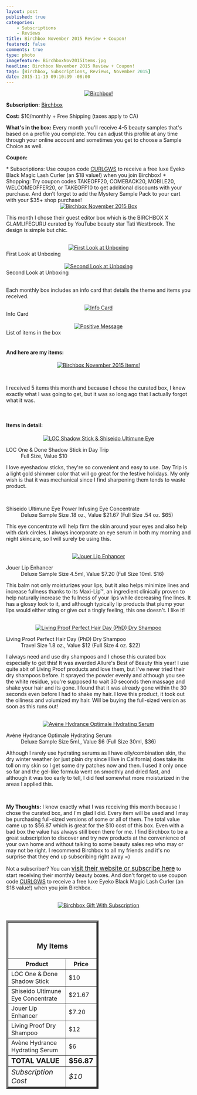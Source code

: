 ```yaml
---
layout: post
published: true
categories: 
    - Subscriptions
    - Reviews
title: Birchbox November 2015 Review + Coupon!
featured: false
comments: true
type: photo
imagefeature: BirchboxNov2015Items.jpg
headline: Birchbox November 2015 Review + Coupon!
tags: [Birchbox, Subscriptions, Reviews, November 2015]
date: 2015-11-19 09:10:39 -08:00
---
```


<center><a href="https://www.birchbox.com/invite/whatsupmailbox" target="_blank">
<img src="/images/BirchboxNov2015Package.jpg" border="0" style="border:none;max-width:100%;" alt="Birchbox!" />
</a></center>

<p><b>Subscription:</b> <a href="https://www.birchbox.com/invite/whatsupmailbox" target="_blank">Birchbox</a></p>
<p><b>Cost:</b> $10/monthly + Free Shipping (taxes apply to CA)</p>
<p><b>What's in the box:</b> Every month you'll receive 4-5 beauty samples that's based on a profile you complete. You can adjust this profile at any time through your online account and sometimes you get to choose a Sample Choice as well.</p>
<p><b>Coupon:</b></p>
* Subscriptions: Use coupon code <a href="https://www.birchbox.com/invite/whatsupmailbox" target="_blank">CURLGWS</a> to receive a free luxe Eyeko Black Magic Lash Curler (an $18 value!) when you join Birchbox!
* Shopping: Try coupon codes TAKEOFF20, COMEBACK20, MOBILE20, WELCOMEOFFER20, or TAKEOFF10 to get additional discounts with your purchase. And don’t forget to add the Mystery Sample Pack to your cart with your $35+ shop purchase!

<br>

<center><a href="https://www.birchbox.com/invite/whatsupmailbox" target="_blank">
<img src="/images/BirchboxNov2015Box.jpg" border="0" style="border:none;max-width:100%;" alt="Birchbox November 2015 Box" />
</a></center>

<p>This month I chose their guest editor box which is the BIRCHBOX X GLAMLIFEGURU curated by YouTube beauty star Tati Westbrook. The design is simple but chic.</p>
<br>

<center><a href="https://www.birchbox.com/invite/whatsupmailbox" target="_blank">
<img src="/images/BirchboxNov2015OpenBox.jpg" border="0" style="border:none;max-width:100%;" alt="First Look at Unboxing" />
</a></center>
<figcaption>First Look at Unboxing</figcaption>
<br>

<center><a href="https://www.birchbox.com/invite/whatsupmailbox" target="_blank">
<img src="/images/BirchboxNov2015OpenBox2.jpg" border="0" style="border:none;max-width:100%;" alt="Second Look at Unboxing" />
</a></center>
<figcaption>Second Look at Unboxing</figcaption>
<br>

<p>Each monthly box includes an info card that details the theme and items you received.</p>

<center><a href="https://www.birchbox.com/invite/whatsupmailbox" target="_blank">
<img src="/images/BirchboxNov2015Info.jpg" border="0" style="border:none;max-width:100%;" alt="Info Card" /></a></center>
<figcaption>Info Card</figcaption>
<br>

<center><a href="https://www.birchbox.com/invite/whatsupmailbox" target="_blank">
<img src="/images/BirchboxNov2015Info2.jpg" border="0" style="border:none;max-width:100%;" alt="Positive Message" /></a></center>
<figcaption>List of items in the box</figcaption>
<br>

<H4>And here are my items:</H4>

<p><center><a href="https://www.birchbox.com/invite/whatsupmailbox" target="_blank">
<img src="/images/BirchboxNov2015Items.jpg" border="0" style="border:none;max-width:100%;" alt="Birchbox November 2015 Items!" /></a></center></p>
<br>

<p>I received 5 items this month and because I chose the curated box, I knew exactly what I was going to get, but it was so long ago that I actually forgot what it was.</p>
<br>

<H4>Items in detail:</H4>

<center><a href="https://www.birchbox.com/invite/whatsupmailbox" target="_blank">
<img src="/images/BirchboxNov2015LocShadowStickShiseidoUltimuneEye.jpg" border="0" style="border:none;max-width:100%;" alt="LOC Shadow Stick & Shiseido Ultimune Eye" />
</a></center>

<DL>
<DT>LOC One & Done Shadow Stick in Day Trip</DT>
<DD>Full Size, Value $10 </DD>
</DL>

<p>I love eyeshadow sticks, they're so convenient and easy to use. Day Trip is a light gold shimmer color that will go great for the festive holidays. My only wish is that it was mechanical since I find sharpening them tends to waste product.</p>

<br>

<DL>
<DT>Shiseido Ultimune Eye Power Infusing Eye Concentrate</DT>
<DD>Deluxe Sample Size .18 oz., Value $21.67 (Full Size .54 oz. $65)</DD>
</DL>


<p>This eye concentrate will help firm the skin around your eyes and also help with dark circles. I always incorporate an eye serum in both my morning and night skincare, so I will surely be using this.</p>

<br>

<center><a href="https://www.birchbox.com/invite/whatsupmailbox" target="_blank">
<img src="/images/BirchboxNov2015JouerLipTreatment.jpg" border="0" style="border:none;max-width:100%;" alt="Jouer Lip Enhancer" />
</a></center>

<DL>
<DT>Jouer Lip Enhancer</DT>
<DD>Deluxe Sample Size 4.5ml, Value $7.20 (Full Size 10ml. $16)</DD>
</DL>

<p>This balm not only moisturizes your lips, but it also helps minimize lines and increase fullness thanks to its Maxi-Lip™, an ingredient clinically proven to help naturally increase the fullness of your lips while decreasing fine lines. It has a glossy look to it, and although typically lip products that plump your lips would either sting or give out a tingly feeling, this one doesn't. I like it!</p>

<br>

<center><a href="https://www.birchbox.com/invite/whatsupmailbox" target="_blank">
<img src="/images/BirchboxNov2015LivingProofDryShampoo.jpg" border="0" style="border:none;max-width:100%;" alt="Living Proof Perfect Hair Day (PhD) Dry Shampoo" />
</a></center>

<DL>
<DT>Living Proof Perfect Hair Day (PhD) Dry Shampoo</DT>
<DD>Travel Size 1.8 oz., Value $12 (Full Size 4 oz. $22)</DD>
</DL>

<p>I always need and use dry shampoos and I chose this curated box especially to get this! It was awarded Allure's Best of Beauty this year! I use quite abit of Living Proof products and love them, but I've never tried their dry shampoos before. It sprayed the powder evenly and although you see the white residue, you're supposed to wait 30 seconds then massage and shake your hair and its gone. I found that it was already gone within the 30 seconds even before I had to shake my hair. I love this product, it took out the oiliness and volumized my hair. Will be buying the full-sized version as soon as this runs out!</p>

<br>

<center><a href="https://www.birchbox.com/invite/whatsupmailbox" target="_blank">
<img src="/images/BirchboxNov2015AveneHydranceSerum.jpg" border="0" style="border:none;max-width:100%;" alt="Avène Hydrance Optimale Hydrating Serum" />
</a></center>

<DL>
<DT>Avène Hydrance Optimale Hydrating Serum</DT>
<DD>Deluxe Sample Size 5ml., Value $6 (Full Size 30ml, $36)</DD>
</DL>

<p>Although I rarely use hydrating serums as I have oily/combination skin, the dry winter weather (or just plain dry since I live in California) does take its toll on my skin so I get some dry patches now and then. I used it only once so far and the gel-like formula went on smoothly and dried fast, and although it was too early to tell, I did feel somewhat more moisturized in the areas I applied this.</p>

<br>

<p><i class="icon-exclamation-sign"></i><b> My Thoughts:</b> I knew exactly what I was receiving this month because I chose the curated box, and I'm glad I did. Every item will be used and I may be purchasing full-sized versions of some or all of them. The total value came up to $56.87 which is great for the $10 cost of this box. Even with a bad box the value has always still been there for me. I find Birchbox to be a great subscription to discover and try new products at the convenience of your own home and without talking to some beauty sales rep who may or may not be right. I recommend Birchbox to all my friends and it's no surprise that they end up subscribing right away =)</p>

<p>Not a subscriber? You can <a href="https://www.birchbox.com/invite/whatsupmailbox"><big>visit their website or subscribe here</big></a> to start receiving their monthly beauty boxes. And don't forget to use coupon code <a href="https://www.birchbox.com/invite/whatsupmailbox" target="_blank">CURLGWS</a> to receive a free luxe Eyeko Black Magic Lash Curler (an $18 value!) when you join Birchbox.</p>

<br>

<center><a href="https://www.birchbox.com/invite/whatsupmailbox" target="_blank">
<img src="/images/BirchboxNov2015GWS.png" border="0" style="border:none;max-width:100%;" alt="Birchbox Gift With Subscription" />
</a></center>

<br>

<TABLE  BORDER="5" style="width:50%">
   <TR>
      <TH COLSPAN="2">
         <H3><BR><center>My Items</center></H3>
      </TH>
   </TR>
      <TH>Product</TH>
      <TH>Price</TH>
  <TR>
      <TD>LOC One & Done Shadow Stick</TD>
      <TD>$10</TD>
   </TR>
   <TR>
      <TD>Shiseido Ultimune Eye Concentrate</TD>
      <TD>$21.67</TD>
   </TR>
    <TR>
      <TD>Jouer Lip Enhancer</TD>
      <TD>$7.20</TD>
   </TR>
    <TR>
      <TD>Living Proof Dry Shampoo</TD>
      <TD>$12</TD>
   </TR>
    <TR>
      <TD>Avène Hydrance Hydrating Serum</TD>
      <TD>$6</TD>
   </TR>
   <TR>
      <TD><b><big>TOTAL VALUE</big></b></TD>
      <TD><b><big>$56.87</big></b></TD>
   </TR>
   <TR>
      <TD><i><big>Subscription Cost</big></i></TD>
      <TD><i><big>$10</big></i></TD>
   </TR>
</TABLE>
